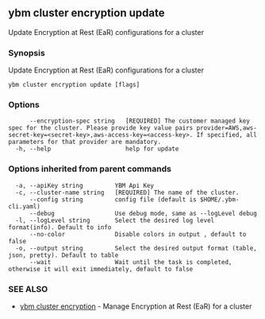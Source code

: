 ## ybm cluster encryption update

Update Encryption at Rest (EaR) configurations for a cluster

### Synopsis

Update Encryption at Rest (EaR) configurations for a cluster

```
ybm cluster encryption update [flags]
```

### Options

```
      --encryption-spec string   [REQUIRED] The customer managed key spec for the cluster. Please provide key value pairs provider=AWS,aws-secret-key=<secret-key>,aws-access-key=<access-key>. If specified, all parameters for that provider are mandatory.
  -h, --help                     help for update
```

### Options inherited from parent commands

```
  -a, --apiKey string         YBM Api Key
  -c, --cluster-name string   [REQUIRED] The name of the cluster.
      --config string         config file (default is $HOME/.ybm-cli.yaml)
      --debug                 Use debug mode, same as --logLevel debug
  -l, --logLevel string       Select the desired log level format(info). Default to info
      --no-color              Disable colors in output , default to false
  -o, --output string         Select the desired output format (table, json, pretty). Default to table
      --wait                  Wait until the task is completed, otherwise it will exit immediately, default to false
```

### SEE ALSO

* [ybm cluster encryption](ybm_cluster_encryption.md)	 - Manage Encryption at Rest (EaR) for a cluster


